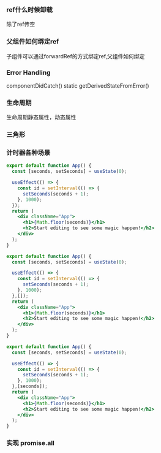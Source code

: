 ### ref什么时候卸载
除了ref传空
### 父组件如何绑定ref
子组件可以通过forwardRef的方式绑定ref,父组件如何绑定

### Error Handling
componentDidCatch()
static getDerivedStateFromError()

### 生命周期
生命周期静态属性，动态属性

### 三角形

### 计时器各种场景

```jsx harmony
export default function App() {
  const [seconds, setSeconds] = useState(0);

  useEffect(() => {
    const id = setInterval(() => {
      setSeconds(seconds + 1);
    }, 1000);
  });
  return (
    <div className="App">
      <h1>{Math.floor(seconds)}</h1>
      <h2>Start editing to see some magic happen!</h2>
    </div>
  );
}
```

```jsx harmony
export default function App() {
  const [seconds, setSeconds] = useState(0);

  useEffect(() => {
    const id = setInterval(() => {
      setSeconds(seconds + 1);
    }, 1000);
  },[]);
  return (
    <div className="App">
      <h1>{Math.floor(seconds)}</h1>
      <h2>Start editing to see some magic happen!</h2>
    </div>
  );
}
```

```jsx harmony
export default function App() {
  const [seconds, setSeconds] = useState(0);

  useEffect(() => {
    const id = setInterval(() => {
      setSeconds(seconds + 1);
    }, 1000);
  },[seconds]);
  return (
    <div className="App">
      <h1>{Math.floor(seconds)}</h1>
      <h2>Start editing to see some magic happen!</h2>
    </div>
  );
}
```

### 实现 promise.all
